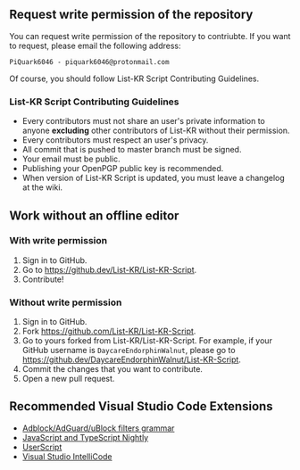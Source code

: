 ## Request write permission of the repository
You can request write permission of the repository to contriubte.
If you want to request, please email the following address:
```
PiQuark6046 - piquark6046@protonmail.com
```
Of course, you should follow List-KR Script Contributing Guidelines.
### List-KR Script Contributing Guidelines
- Every contributors must not share an user's private information to anyone **excluding** other contributors of List-KR without their permission.
- Every contributors must respect an user's privacy.
- All commit that is pushed to master branch must be signed.
- Your email must be public.
- Publishing your OpenPGP public key is recommended.
- When version of List-KR Script is updated, you must leave a changelog at the wiki.

## Work without an offline editor
### With write permission
1. Sign in to GitHub.
2. Go to https://github.dev/List-KR/List-KR-Script.
3. Contribute!

### Without write permission
1. Sign in to GitHub.
2. Fork https://github.com/List-KR/List-KR-Script.
3. Go to yours forked from List-KR/List-KR-Script. For example, if your GitHub username is `DaycareEndorphinWalnut`, please go to https://github.dev/DaycareEndorphinWalnut/List-KR-Script.
4. Commit the changes that you want to contribute.
5. Open a new pull request.

## Recommended Visual Studio Code Extensions
 - [Adblock/AdGuard/uBlock filters grammar](https://marketplace.visualstudio.com/items?itemName=adguard.adblock)
 - [JavaScript and TypeScript Nightly](https://marketplace.visualstudio.com/items?itemName=ms-vscode.vscode-typescript-next)
 - [UserScript](https://marketplace.visualstudio.com/items?itemName=adpyke.vscode-userscript)
 - [Visual Studio IntelliCode](https://marketplace.visualstudio.com/items?itemName=VisualStudioExptTeam.vscodeintellicode)
